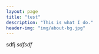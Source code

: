 ```yaml
---
layout: page
title: "test"
description: "This is what I do."
header-img: "img/about-bg.jpg"
---
```


sdfj *sdfsdf*
